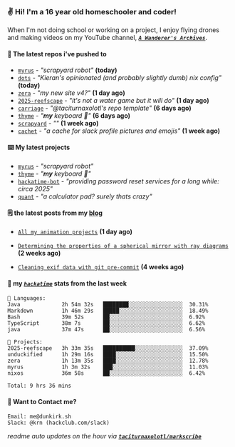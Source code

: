 ### ✌️ Hi! I'm a 16 year old homeschooler and coder!

When I'm not doing school or working on a project, I enjoy flying drones and making videos on my YouTube channel, [**_`A Wanderer's Archives`_**](https://youtube.com/@wanderer.archives).

#### 👷 The latest repos i've pushed to

- [`myrus`](https://github.com/taciturnaxolotl/myrus) - _"scrapyard robot"_ **(today)**
- [`dots`](https://github.com/taciturnaxolotl/dots) - _"Kieran's opinionated (and probably slightly dumb) nix config"_ **(today)**
- [`zera`](https://github.com/taciturnaxolotl/zera) - _"my new site v4?"_ **(1 day ago)**
- [`2025-reefscape`](https://github.com/df1317/2025-reefscape) - _"it's not a water game but it will do"_ **(1 day ago)**
- [`carriage`](https://github.com/taciturnaxolotl/carriage) - _"@taciturnaxolotl's repo template"_ **(6 days ago)**
- [`thyme`](https://github.com/taciturnaxolotl/thyme) - _"**my** keyboard 🫶"_ **(6 days ago)**
- [`scrapyard`](https://github.com/hackclub/scrapyard) - _""_ **(1 week ago)**
- [`cachet`](https://github.com/taciturnaxolotl/cachet) - _"a cache for slack profile pictures and emojis"_ **(1 week ago)**

#### ⌨️ My latest projects

- [`myrus`](https://github.com/taciturnaxolotl/myrus) - _"scrapyard robot"_
- [`thyme`](https://github.com/taciturnaxolotl/thyme) - _"**my** keyboard 🫶"_
- [`hackatime-bot`](https://github.com/taciturnaxolotl/hackatime-bot) - _"providing password reset services for a long while: circa 2025"_
- [`quant`](https://github.com/taciturnaxolotl/quant) - _"a calculator pad? surely thats crazy"_

#### 🗒️ the latest posts from my [blog](https://dunkirk.sh)

- [`All my animation projects`](https://dunkirk.sh/blog/my-animations/) **(1 day ago)**

- [`Determining the properties of a spherical mirror with ray diagrams`](https://dunkirk.sh/blog/spherical-ray-diagrams/) **(2 weeks ago)**

- [`Cleaning exif data with git pre-commit`](https://dunkirk.sh/blog/remove-exif-git-hook/) **(4 weeks ago)**



#### 📡 my [_`hackatime`_](https://waka.hackclub.com) stats from the last week

```text
💾 Languages:
Java             2h 54m 32s   ████████░░░░░░░░░░░░░░░░░  30.31%
Markdown         1h 46m 29s   █████░░░░░░░░░░░░░░░░░░░░  18.49%
Bash             39m 52s      ██░░░░░░░░░░░░░░░░░░░░░░░  6.92%
TypeScript       38m 7s       ██░░░░░░░░░░░░░░░░░░░░░░░  6.62%
java             37m 47s      ██░░░░░░░░░░░░░░░░░░░░░░░  6.56%

💼 Projects:
2025-reefscape   3h 33m 35s   ██████████░░░░░░░░░░░░░░░  37.09%
unduckified      1h 29m 16s   ████░░░░░░░░░░░░░░░░░░░░░  15.50%
zera             1h 13m 35s   ████░░░░░░░░░░░░░░░░░░░░░  12.78%
myrus            1h 3m 32s    ███░░░░░░░░░░░░░░░░░░░░░░  11.03%
nixos            36m 58s      ██░░░░░░░░░░░░░░░░░░░░░░░  6.42%

Total: 9 hrs 36 mins
```

#### 📮 Want to Contact me?

```text
Email: me@dunkirk.sh
Slack: @krn (hackclub.com/slack)
```

_readme auto updates on the hour via [**`taciturnaxolotl/markscribe`**](https://github.com/taciturnaxolotl/markscribe)_
